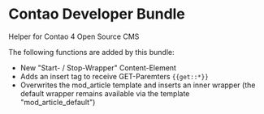 # Contao Developer Bundle
Helper for Contao 4 Open Source CMS

The following functions are added by this bundle:
- New "Start- / Stop-Wrapper" Content-Element
- Adds an insert tag to receive GET-Paremters `{{get::*}}`
- Overwrites the mod_article template and inserts an inner wrapper (the default wrapper remains available via the template "mod_article_default")